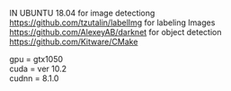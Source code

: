 IN UBUNTU 18.04 for image detectiong   
https://github.com/tzutalin/labelImg for labeling Images   
https://github.com/AlexeyAB/darknet for object detection   
https://github.com/Kitware/CMake   
   
    
gpu = gtx1050   
cuda = ver 10.2   
cudnn = 8.1.0
